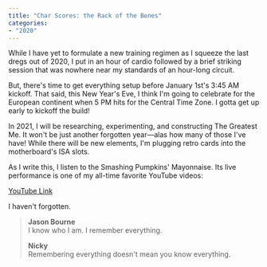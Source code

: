 ```yaml
---
title: "Char Scores: the Rack of the Bones"
categories:
- "2020"
---
```


While I have yet to formulate a new training regimen as I squeeze the last dregs out of 2020, I put in an hour of cardio followed by a brief striking session that was nowhere near my standards of an hour-long circuit.

But, there's time to get everything setup before January 1st's 3:45 AM kickoff. That said, this New Year's Eve, I think I'm going to celebrate for the European continent when 5 PM hits for the Central Time Zone. I gotta get up early to kickoff the build!

In 2021, I will be researching, experimenting, and constructing The Greatest Me. It won't be just another forgotten year—alas how many of those I've have! While there will be new elements, I'm plugging retro cards into the motherboard's ISA slots.

As I write this, I listen to the Smashing Pumpkins' Mayonnaise. Its live performance is one of my all-time favorite YouTube videos:

[YouTube Link](https://www.youtube.com/watch?v=s7-30i1f5e0)


I haven't forgotten.

> **Jason Bourne**    
> I know who I am. I remember everything.    
>     
> **Nicky**    
> Remembering everything doesn't mean you know everything.    